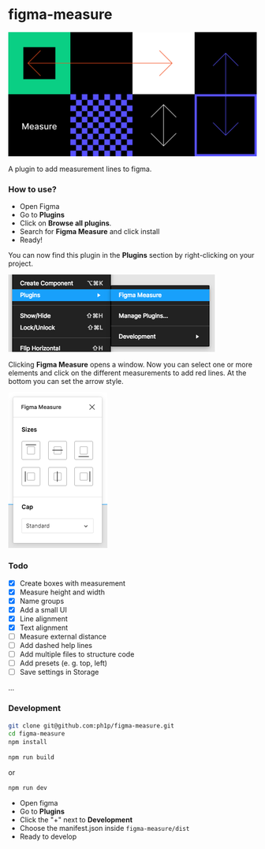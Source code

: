  # figma-measure

![](./assets/header.png)

A plugin to add measurement lines to figma.

### How to use?

* Open Figma
* Go to **Plugins**
* Click on **Browse all plugins**.
* Search for **Figma Measure** and click install
* Ready!

You can now find this plugin in the **Plugins** section by right-clicking on your project.

![](./assets/context-menu.png)

Clicking **Figma Measure** opens a window.
Now you can select one or more elements and click on the different measurements to add red lines.
At the bottom you can set the arrow style.

![](./assets/ui.png)


### Todo

- [x] Create boxes with measurement
- [x] Measure height and width
- [x] Name groups
- [x] Add a small UI
- [x] Line alignment
- [x] Text alignment
- [ ] Measure external distance
- [ ] Add dashed help lines
- [ ] Add multiple files to structure code
- [ ] Add presets (e. g. top, left)
- [ ] Save settings in Storage

...


### Development

```bash
git clone git@github.com:ph1p/figma-measure.git
cd figma-measure
npm install
```

```bash
npm run build
```
or

```bash
npm run dev
```

* Open figma
* Go to **Plugins**
* Click the "+" next to **Development**
* Choose the manifest.json inside `figma-measure/dist`
* Ready to develop